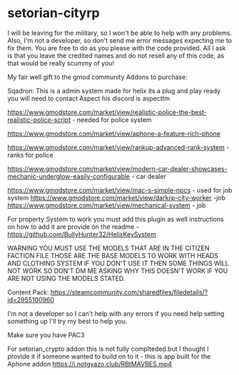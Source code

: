 # setorian-cityrp

I will be leaving for the military, so I won't be able to help with any problems. Also, I'm not a developer, so don't send me error messages expecting me to fix them. You are free to do as you please with the code provided. All I ask is that you leave the credited names and do not resell any of this code, as that would be really scummy of you!





My fair well gift to the gmod community Addons to purchase: 

Sqadron: This is a admin system made for helix its a plug and play ready you will need to contact Aspect his discord is aspecttm 





https://www.gmodstore.com/market/view/realistic-police-the-best-realistic-police-script - needed for police system

https://www.gmodstore.com/market/view/aphone-a-feature-rich-phone

https://www.gmodstore.com/market/view/rankup-advanced-rank-system - ranks for police

https://www.gmodstore.com/market/view/modern-car-dealer-showcases-mechanic-underglow-easily-configurable - car dealer

https://www.gmodstore.com/market/view/mac-s-simple-npcs - used for job system https://www.gmodstore.com/market/view/darkrp-city-worker -job https://www.gmodstore.com/market/view/mechanical-system - job

For property System to work you must add this plugin as well instructions on how to add it are provide on the readme - https://github.com/BullyHunter32/HelixKeySystem

WARNING YOU MUST USE THE MODELS THAT ARE IN THE CITIZEN FACTION FILE THOSE ARE THE BASE MODELS TO WORK WITH HEADS AND CLOTHING SYSTEM IF YOU DON'T USE IT THEN SOME THINGS WILL NOT WORK SO DON'T DM ME ASKING WHY THIS DOESN'T WORK IF YOU ARE NOT USING THE MODELS STATED.

Content Pack: https://steamcommunity.com/sharedfiles/filedetails/?id=2955100960

I'm not a developer so I can't help with any errors if you need help setting something up I'll try my best to help you.

Make sure you have PAC3

For setorian_crypto addon this is not fully complteded but I thought I provide it if someone wanted to build on to it - this is app built for the Aphone addon https://i.notgyazo.club/RBtMAVBES.mp4
